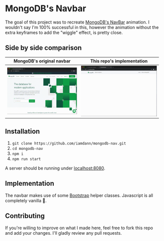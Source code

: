 # MongoDB's Navbar
The goal of this project was to recreate [MongoDB's NavBar](https://www.mongodb.com/) animation. I wouldn't say I'm 100% successful in this, however the animation without the extra keyframes to add the "wiggle" effect, is pretty close.

## Side by side comparison
MongoDB's original navbar | This repo's implementation
:-------------------------:|:-------------------------:
![](media/mongo.gif)  |  ![](media/repo.gif)

## Installation
1. `git clone https://github.com/iamdann/mongodb-nav.git`
2. `cd mongodb-nav`
3. `npm i`
4. `npm run start`

A server should be running under [localhost:8080](http://localhost:8080/).

## Implementation 
The navbar makes use of some [Bootstrap](https://getbootstrap.com) helper classes. Javascript is all completely vanilla 🎉.

## Contributing
If you're willing to improve on what I made here, feel free to fork this repo and add your changes. I'll gladly review any pull requests.